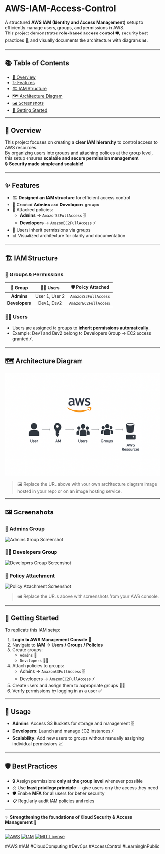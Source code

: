 # AWS-IAM-Access-Control

A structured **AWS IAM (Identity and Access Management)** setup to efficiently manage users, groups, and permissions in AWS.  
This project demonstrates **role-based access control** 🛡️, security best practices 🔐, and visually documents the architecture with diagrams 📊.

---

## 📚 Table of Contents
- [📖 Overview](#overview)
- [✨ Features](#features)
- [🏗️ IAM Structure](#iam-structure)
- [🗺️ Architecture Diagram](#architecture-diagram)
- [🖼️ Screenshots](#screenshots)
- [🚀 Getting Started](#getting-started)

---

## 📖 Overview
This project focuses on creating a **clear IAM hierarchy** to control access to AWS resources.  
By organizing users into groups and attaching policies at the group level, this setup ensures **scalable and secure permission management**.  
🔒 **Security made simple and scalable!**

---

## ✨ Features
- 🏗️ **Designed an IAM structure** for efficient access control
- 👥 Created **Admins** and **Developers** groups
- 📜 Attached policies:
  - **Admins** → `AmazonS3FullAccess` 🗄️
  - **Developers** → `AmazonEC2FullAccess` ⚡
- 🔄 Users inherit permissions via groups
- 📊 Visualized architecture for clarity and documentation

---

## 🏗️ IAM Structure

### 👫 Groups & Permissions
| 👥 Group       | 🧑‍💻 Users           | 🛡️ Policy Attached         |
|:--------------:|:-------------------:|:-------------------------:|
| **Admins**     | User 1, User 2 | `AmazonS3FullAccess`     |
| **Developers** | Dev1, Dev2          | `AmazonEC2FullAccess`     |

### 🙋‍♂️ Users
- Users are assigned to groups to **inherit permissions automatically**.
- Example: Dev1 and Dev2 belong to Developers Group → EC2 access granted ⚡.

---

## 🗺️ Architecture Diagram

![IAM Architecture Diagram](https://github.com/Naveen15github/AWS-IAM-Access-Control/blob/03053428b6077333d2992edf9a8f820a7a9358ab/IMG_4843.PNG)
> 🖼️ Replace the URL above with your own architecture diagram image hosted in your repo or on an image hosting service.

---

## 🖼️ Screenshots

### 👥 Admins Group
![Admins Group Screenshot](https://example.com/admins-group.png)

### 👨‍💻 Developers Group
![Developers Group Screenshot](https://example.com/developers-group.png)

### 📜 Policy Attachment
![Policy Attachment Screenshot](https://example.com/policy-attachment.png)

> 🖼️ Replace the URLs above with screenshots from your AWS console.

---

## 🚀 Getting Started

To replicate this IAM setup:

1. **Login to AWS Management Console** 🔑  
2. Navigate to **IAM → Users / Groups / Policies**  
3. Create groups:  
   - `Admins` 👑  
   - `Developers` 👨‍💻  
4. Attach policies to groups:  
   - Admins → `AmazonS3FullAccess` 🗄️  
   - Developers → `AmazonEC2FullAccess` ⚡  
5. Create users and assign them to appropriate groups 🙋‍♂️  
6. Verify permissions by logging in as a user ✅  

---

## 🔧 Usage

- **Admins**: Access S3 Buckets for storage and management 🗄️  
- **Developers**: Launch and manage EC2 instances ⚡  
- **Scalability**: Add new users to groups without manually assigning individual permissions 📈  

---

## 🛡️ Best Practices

- 🔒 Assign permissions **only at the group level** whenever possible
- ⚖️ Use **least privilege principle** — give users only the access they need
- 🛡️ Enable **MFA** for all users for better security
- 📋 Regularly audit IAM policies and roles

---

✨ **Strengthening the foundations of Cloud Security & Access Management** 🚀

---

[![AWS](https://img.shields.io/badge/AWS-Cloud-orange?logo=amazon-aws)](https://aws.amazon.com/) [![IAM](https://img.shields.io/badge/IAM-Security-blue?logo=amazon-aws)](https://docs.aws.amazon.com/IAM/latest/UserGuide/introduction.html) [![MIT License](https://img.shields.io/badge/License-MIT-green)](LICENSE)

#AWS #IAM #CloudComputing #DevOps #AccessControl #LearningInPublic

